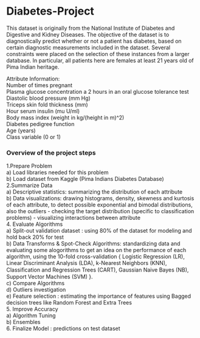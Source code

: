 # Diabetes-Project

This dataset is originally from the National Institute of Diabetes and Digestive and Kidney Diseases. The objective of the dataset is to diagnostically predict whether or not a patient has diabetes, based on certain diagnostic measurements included in the dataset. Several constraints were placed on the selection of these instances from a larger database. In particular, all patients here are females at least 21 years old of Pima Indian heritage.  

Attribute Information:     
Number of times pregnant    
Plasma glucose concentration a 2 hours in an oral glucose tolerance test  
Diastolic blood pressure (mm Hg)  
Triceps skin fold thickness (mm)  
Hour serum insulin (mu U/ml)  
Body mass index (weight in kg/(height in m)^2)  
Diabetes pedigree function  
Age (years)  
Class variable (0 or 1)  

### Overview of the project steps 

1.Prepare Problem  
a) Load libraries needed for this problem  
b) Load dataset from Kaggle (Pima Indians Diabetes Database)  
2.Summarize Data  
a) Descriptive statistics: summarizing the distribution of each attribute  
b) Data visualizations: drawing histograms, density, skewness and kurtosis of each attribute, to detect possible exponential and bimodal distributions, also the outliers - checking the target distribution (specific to classification problems) - visualizing interactions between attribute  
4. Evaluate Algorithms  
a) Split-out validation dataset : using 80% of the dataset for modeling and hold back 20% for test  
b) Data Transforms & Spot-Check Algorithms: standardizing data and evaluating some alogorithms to get an idea on the performance of each algorithm, using the 10-fold cross-validation { Logistic Regression (LR), Linear Discriminant Analysis (LDA), k-Nearest Neighbors (KNN), Classiﬁcation and Regression Trees (CART), Gaussian Naive Bayes (NB), Support Vector Machines (SVM) }.  
c) Compare Algorithms  
d) Outliers investigation  
e) Feature selection : estimating the importance of features using Bagged decision trees like Random Forest and Extra Trees  
5. Improve Accuracy  
a) Algorithm Tuning  
b) Ensembles  
6. Finalize Model : predictions on test dataset
